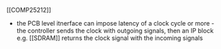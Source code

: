 [[COMP25212]]

- the PCB level itnerface can impose latency of a clock cycle or more - the controller sends the clock with outgoing signals, then an IP block e.g. [[SDRAM]] returns the clock signal with the incoming signals